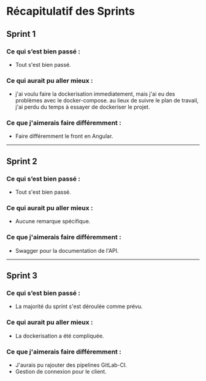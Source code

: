 # Récapitulatif des Sprints

## Sprint 1
### Ce qui s’est bien passé :
- Tout s'est bien passé.
### Ce qui aurait pu aller mieux :
- j'ai voulu faire la dockerisation immediatement, mais j'ai eu des problèmes avec le docker-compose. au lieux de suivre le plan de travail, j'ai perdu du temps à essayer de dockeriser le projet.
### Ce que j'aimerais faire différemment :
- Faire différemment le front en Angular.

---

## Sprint 2
### Ce qui s’est bien passé :
- Tout s'est bien passé.
### Ce qui aurait pu aller mieux :
- Aucune remarque spécifique.
### Ce que j'aimerais faire différemment :
- Swagger pour la documentation de l'API.

---

## Sprint 3
### Ce qui s’est bien passé :
- La majorité du sprint s'est déroulée comme prévu.
### Ce qui aurait pu aller mieux :
- La dockerisation a été compliquée.
### Ce que j'aimerais faire différemment :
- J'aurais pu rajouter des pipelines GitLab-CI.
- Gestion de connexion pour le client.

